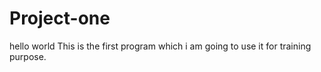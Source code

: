 # Project-one
hello world
This is the first program which i am going to use it for training purpose.

